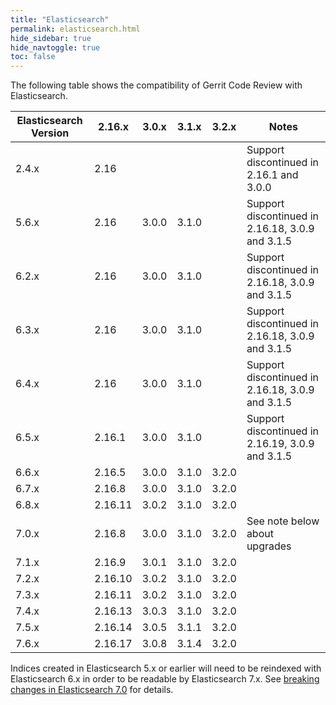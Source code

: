 ```yaml
---
title: "Elasticsearch"
permalink: elasticsearch.html
hide_sidebar: true
hide_navtoggle: true
toc: false
---
```


The following table shows the compatibility of Gerrit Code Review with Elasticsearch.

| Elasticsearch Version | 2.16.x  | 3.0.x | 3.1.x | 3.2.x | Notes                                            |
|-----------------------|---------|-------|-------|-------|--------------------------------------------------|
| 2.4.x                 | 2.16    |       |       |       | Support discontinued in 2.16.1 and 3.0.0         |
| 5.6.x                 | 2.16    | 3.0.0 | 3.1.0 |       | Support discontinued in 2.16.18, 3.0.9 and 3.1.5 |
| 6.2.x                 | 2.16    | 3.0.0 | 3.1.0 |       | Support discontinued in 2.16.18, 3.0.9 and 3.1.5 |
| 6.3.x                 | 2.16    | 3.0.0 | 3.1.0 |       | Support discontinued in 2.16.18, 3.0.9 and 3.1.5 |
| 6.4.x                 | 2.16    | 3.0.0 | 3.1.0 |       | Support discontinued in 2.16.18, 3.0.9 and 3.1.5 |
| 6.5.x                 | 2.16.1  | 3.0.0 | 3.1.0 |       | Support discontinued in 2.16.19, 3.0.9 and 3.1.5 |
| 6.6.x                 | 2.16.5  | 3.0.0 | 3.1.0 | 3.2.0 |                                                  |
| 6.7.x                 | 2.16.8  | 3.0.0 | 3.1.0 | 3.2.0 |                                                  |
| 6.8.x                 | 2.16.11 | 3.0.2 | 3.1.0 | 3.2.0 |                                                  |
| 7.0.x                 | 2.16.8  | 3.0.0 | 3.1.0 | 3.2.0 | See note below about upgrades                    |
| 7.1.x                 | 2.16.9  | 3.0.1 | 3.1.0 | 3.2.0 |                                                  |
| 7.2.x                 | 2.16.10 | 3.0.2 | 3.1.0 | 3.2.0 |                                                  |
| 7.3.x                 | 2.16.11 | 3.0.2 | 3.1.0 | 3.2.0 |                                                  |
| 7.4.x                 | 2.16.13 | 3.0.3 | 3.1.0 | 3.2.0 |                                                  |
| 7.5.x                 | 2.16.14 | 3.0.5 | 3.1.1 | 3.2.0 |                                                  |
| 7.6.x                 | 2.16.17 | 3.0.8 | 3.1.4 | 3.2.0 |                                                  |

Indices created in Elasticsearch 5.x or earlier will need to be reindexed with
Elasticsearch 6.x in order to be readable by Elasticsearch 7.x. See
[breaking changes in Elasticsearch 7.0](https://www.elastic.co/guide/en/elasticsearch/reference/7.0/breaking-changes-7.0.html)
for details.

